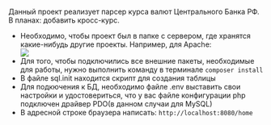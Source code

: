 <p>Данный проект реализует парсер курса валют Центрального Банка РФ. В планах: добавить кросс-курс.</p>
<ul>
  <li>Необходимо, чтобы проект был в папке с сервером, где хранятся какие-нибудь другие проекты. Например, для Apache:</li>
  <img src="https://drive.google.com/uc?export=view&id=12KGKcY8Q6hDkE3DohGNt_6f14j0JQTXO">
  <li>Для того, чтобы подключились все внешние пакеты, необходимые для работы, нужно выполнить команду в терминале <code>composer install</code></li>
  <li>В файле sql.init находится скрипт для создания таблицы</li>
  <li>Для подкючения к БД, необходимо файле .env выставить свои настройки и удостовериться, что у вас файле конфигурации php подключен драйвер PDO(в данном случаи для MySQL)</li>
  <li>В адресной строке браузера написать: <code>http://localhost:8080/home</code></li>
</ul>
